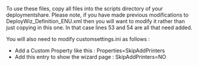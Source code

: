 To use these files, copy all files into the scripts directory of your deploymentshare.  Please note, if you have made previous modifications to DeployWiz_Definition_ENU.xml then you will want to modify it rather than just copying in this one.  In that case lines 53 and 54 are all that need added.

You will also need to modify customsettings.ini as follows :
 *   Add a Custom Property like this : Properties=SkipAddPrinters
 *   Add this entry to show the wizard page : SkipAddPrinters=NO